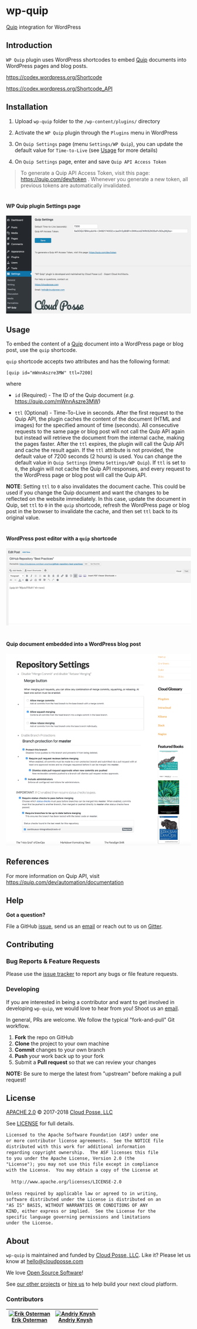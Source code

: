 # wp-quip

[Quip](https://quip.com/) integration for WordPress


## Introduction

`WP Quip` plugin uses WordPress shortcodes to embed [Quip](https://quip.com/) documents into WordPress pages and blog posts.

https://codex.wordpress.org/Shortcode

https://codex.wordpress.org/Shortcode_API



## Installation

1. Upload `wp-quip` folder to the `/wp-content/plugins/` directory

2. Activate the `WP Quip` plugin through the `Plugins` menu in WordPress

3. On `Quip Settings` page (menu `Settings/WP Quip`), you can update the default value for `Time-to-Live` (see [Usage](#usage) for more details)

4. On `Quip Settings` page, enter and save `Quip API Access Token`


> To generate a Quip API Access Token, visit this page: https://quip.com/dev/token . Whenever you generate a new token, all previous tokens are automatically invalidated.


#
#### WP Quip plugin Settings page

![WP Quip plugin Settings page](assets/screenshot-1.png)



## Usage

To embed the content of a [Quip](https://quip.com/) document into a WordPress page or blog post, use the `quip` shortcode.

`quip` shortcode accepts two attributes and has the following format:

```
[quip id="mWnnAszre3MW" ttl=7200]
```

where

* `id` (Required) - The ID of the Quip document (_e.g._ https://quip.com/mWnnAszre3MW)

* `ttl` (Optional) - Time-To-Live in seconds. 
After the first request to the Quip API, the plugin caches the content of the document (HTML and images) for the specified amount of time (seconds).
All consecutive requests to the same page or blog post will not call the Quip API again but instead will retrieve the document from the internal cache, making the pages faster.
After the `ttl` expires, the plugin will call the Quip API and cache the result again. 
If the `ttl` attribute is not provided, the default value of 7200 seconds (2 hours) is used.
You can change the default value in `Quip Settings` (menu `Settings/WP Quip`).
If `ttl` is set to `0`, the plugin will not cache the Quip API responses, and every request to the WordPress page or blog post will call the Quip API.

__NOTE__: Setting `ttl` to `0` also invalidates the document cache. 
This could be used if you change the Quip document and want the changes to be reflected on the website immediately.
In this case, update the document in Quip, set `ttl` to `0` in the `quip` shortcode, 
refresh the WordPress page or blog post in the browser to invalidate the cache, 
and then set `ttl` back to its original value.


#
#### WordPress post editor with a `quip` shortcode

![WordPress post editor with a 'quip' shortcode](assets/screenshot-2.png)


#
#### Quip document embedded into a WordPress blog post

![Quip document embedded into a WordPress blog post](assets/screenshot-3.png)


## References

For more information on Quip API, visit https://quip.com/dev/automation/documentation


## Help

**Got a question?**

File a GitHub [issue](https://github.com/cloudposse/wp-quip/issues), send us an [email](mailto:hello@cloudposse.com) or reach out to us on [Gitter](https://gitter.im/cloudposse/).


## Contributing

### Bug Reports & Feature Requests

Please use the [issue tracker](https://github.com/cloudposse/wp-quip/issues) to report any bugs or file feature requests.

### Developing

If you are interested in being a contributor and want to get involved in developing `wp-quip`, we would love to hear from you! Shoot us an [email](mailto:hello@cloudposse.com).

In general, PRs are welcome. We follow the typical "fork-and-pull" Git workflow.

 1. **Fork** the repo on GitHub
 2. **Clone** the project to your own machine
 3. **Commit** changes to your own branch
 4. **Push** your work back up to your fork
 5. Submit a **Pull request** so that we can review your changes

**NOTE:** Be sure to merge the latest from "upstream" before making a pull request!


## License

[APACHE 2.0](LICENSE) © 2017-2018 [Cloud Posse, LLC](https://cloudposse.com)

See [LICENSE](LICENSE) for full details.

    Licensed to the Apache Software Foundation (ASF) under one
    or more contributor license agreements.  See the NOTICE file
    distributed with this work for additional information
    regarding copyright ownership.  The ASF licenses this file
    to you under the Apache License, Version 2.0 (the
    "License"); you may not use this file except in compliance
    with the License.  You may obtain a copy of the License at

      http://www.apache.org/licenses/LICENSE-2.0

    Unless required by applicable law or agreed to in writing,
    software distributed under the License is distributed on an
    "AS IS" BASIS, WITHOUT WARRANTIES OR CONDITIONS OF ANY
    KIND, either express or implied.  See the License for the
    specific language governing permissions and limitations
    under the License.


## About

`wp-quip` is maintained and funded by [Cloud Posse, LLC][website]. Like it? Please let us know at <hello@cloudposse.com>

We love [Open Source Software](https://github.com/cloudposse/)!

See [our other projects][community]
or [hire us][hire] to help build your next cloud platform.

  [website]: http://cloudposse.com/
  [community]: https://github.com/cloudposse/
  [hire]: http://cloudposse.com/contact/

### Contributors


| [![Erik Osterman][erik_img]][erik_web]<br/>[Erik Osterman][erik_web] | [![Andriy Knysh][andriy_img]][andriy_web]<br/>[Andriy Knysh][andriy_web] |
|-------------------------------------------------------|------------------------------------------------------------------|

  [erik_img]: http://s.gravatar.com/avatar/88c480d4f73b813904e00a5695a454cb?s=144
  [erik_web]: https://github.com/osterman/
  [andriy_img]: https://avatars0.githubusercontent.com/u/7356997?v=4&u=ed9ce1c9151d552d985bdf5546772e14ef7ab617&s=144
  [andriy_web]: https://github.com/aknysh/
